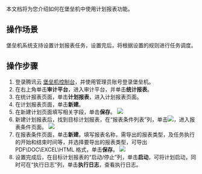 本文档将为您介绍如何在堡垒机中使用计划报表功能。
## 操作场景

堡垒机系统支持设置计划报表任务，设置完后，将根据设置的规则进行任务调度。



## 操作步骤
1. 登录腾讯云 [堡垒机控制台](https://console.cloud.tencent.com/dsgc/bh)，并使用管理员账号登录堡垒机。
2. 在右上角单击**审计平台**，进入审计平台，并单击**统计报表**。
3. 在统计报表页面，单击**计划报表**，进入计划报表页面。
4. 在计划报表页面，单击**新建**。
5. 在新建计划页面填写相关字段，单击**保存**。
![](https://main.qcloudimg.com/raw/4c96e70b0c055e9ac1ed4cafcf0a1edb.png)
6.  新建计划报表后，找到目标计划报表，在“报表条件列表”列，单击<img src="https://main.qcloudimg.com/raw/16a5a67aea59ccb5cdc7bb1cc02892f5.png"  style="margin:0;">，进入报表条件页面。
![](https://main.qcloudimg.com/raw/2fa85caef1c98eb7bb2ca882d5852660.png)
7. 在报表条件页面，单击**新建**，填写报表名称，需导出的报表类型，及任务执行的开始和结束时间等，并选择要导出的报表类型，可导出 PDF\DOC\EXCEL\HTML 格式，单击**保存**。
![](https://main.qcloudimg.com/raw/ffa205bb078ccc844ee8f75648855edc.png)
8. 设置完成后，在目标计划报表的“启动/停止”列，单击**启动**，可将计划启动，同时可在“执行日志”列，单击**执行日志**，查看执行日志。

